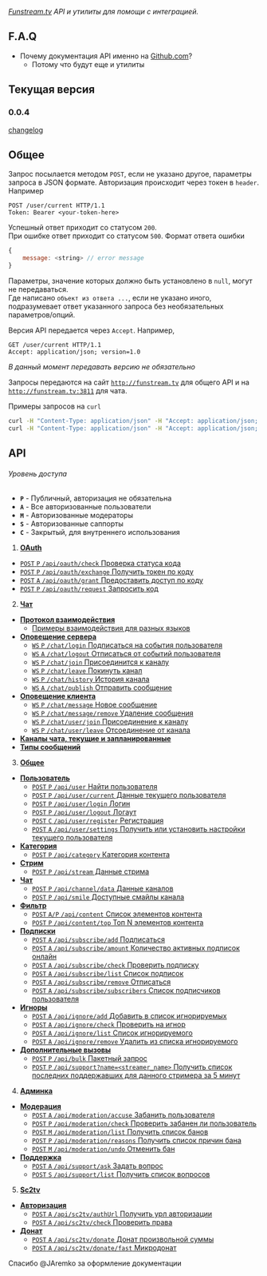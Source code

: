 ﻿*[Funstream.tv](http://funstream.tv) API и утилиты для помощи с интеграцией.*


F.A.Q
------
- Почему документация API именно на [Github.com](https://github.com/)?
  - Потому что будут еще и утилиты

  
## Текущая версия
### 0.0.4
[changelog](CHANGELOG.md)

  
Общее
-----

Запрос посылается методом `POST`, если не указано другое, параметры запроса в JSON формате.
Авторизация происходит через токен в `header`. Например
```
POST /user/current HTTP/1.1
Token: Bearer <your-token-here>
```

Успешный ответ приходит со статусом `200`.  
При ошибке ответ приходит со статусом `500`. Формат ответа ошибки
```js
{
    message: <string> // error message
}
```

Параметры, значение которых должно быть установлено в `null`, могут не передаваться.  
Где написано ``объект из ответа ...``, если не указано иного, подразумевает ответ указанного запроса без необязательных параметров/опций.

Версия API передается через `Accept`. Например,
```
GET /user/current HTTP/1.1
Accept: application/json; version=1.0
```
*В данный момент передавать версию не обязательно*

Запросы передаются на сайт [`http://funstream.tv`](http://funstream.tv) для общего API и на [`http://funstream.tv:3811`](http://funstream.tv:3811) для чата.

Примеры запросов на `curl`
```sh
curl -H "Content-Type: application/json" -H "Accept: application/json; version 1.0" -X POST -d '{name: "..", password: ".."}' http://funstream.tv/api/user/login
curl -H "Content-Type: application/json" -H "Accept: application/json; version 1.0" -H "Token: Bearer .." -X POST -d '{content: "stream"}' http://funstream.tv/api/subscribe/subscribers
```


API
------
###### Уровень доступа
  - **`P`** - Публичный, авторизация не обязательна
  - **`A`** - Все авторизованные пользователи
  - **`M`** - Авторизованные модераторы
  - **`S`** - Авторизованные саппорты
  - **`C`** - Закрытый, для внутреннего использования

1. [**OAuth**](oauth.md)
  - [`POST` `P` `/api/oauth/check` Проверка статуса кода](oauth.md#Проверка-статуса-кода)
  - [`POST` `P` `/api/oauth/exchange` Получить токен по коду](oauth.md#Получить-токен-по-коду)
  - [`POST` `A` `/api/oauth/grant` Предоставить доступ по коду](oauth.md#Предоставить-доступ-по-коду)
  - [`POST` `P` `/api/oauth/request` Запросить код](oauth.md#Запросить-код)
2. [**Чат**](chat.md)
  - [**Протокол взаимодействия**](chat.md#Протокол-взаимодействия)
    - [Примеры взаимодействия для разных языков](chat-client-examples.md)
  - [**Оповещение сервера**](chat.md#Оповещение-сервера)
    - [`WS` `P` `/chat/login` Подписаться на события пользователя](chat.md#Подписаться-на-события-пользователя)
    - [`WS` `A` `/chat/logout` Отписаться от событий пользователя](chat.md#Отписаться-от-событий-пользователя)
    - [`WS` `P` `/chat/join` Присоединится к каналу](chat.md#Присоединится-к-каналу)
    - [`WS` `P` `/chat/leave` Покинуть канал](chat.md#Покинуть-канал)
    - [`WS` `P` `/chat/history` История канала](chat.md#История-канала)
    - [`WS` `A` `/chat/publish` Отправить сообщение](chat.md#Отправить-сообщение)
  - [**Оповещение клиента**](chat.md#Оповещение-клиента)
    - [`WS` `P` `/chat/message` Новое сообщение](chat.md#Новое-сообщение)
    - [`WS` `P` `/chat/message/remove` Удаление сообщения](chat.md#Удаление-сообщения)
    - [`WS` `P` `/chat/user/join` Присоединение к каналу](chat.md#Присоединение-к-каналу)
    - [`WS` `P` `/chat/user/leave` Отсоединение от канала](chat.md#Отсоединение-от-канала)
  - [**Каналы чата, текущие и запланированные**](chat.md#Каналы-чата-текущие-и-запланированные)
  - [**Типы сообщений**](chat.md#Типы-сообщений)
3. [**Общее**](common.md)
  - [**Пользователь**](common.md#Пользователь)
    - [`POST` `P` `/api/user` Найти пользователя](common.md#Найти-пользователя)
    - [`POST` `P` `/api/user/current` Данные текущего пользователя](common.md#Данные-текущего-пользователя)
    - [`POST` `P` `/api/user/login` Логин](common.md#Логин)
    - [`POST` `P` `/api/user/logout` Логаут](common.md#Логаут)
    - [`POST` `C` `/api/user/register` Регистрация](common.md#Регистрация)
    - [`POST` `A` `/api/user/settings` Получить или установить настройки текущего пользователя](common.md#Получить-или-установить-настройки-текущего-пользователя)
  - [**Категория**](common.md#Категория)
    - [`POST` `P` `/api/category` Категория контента](common.md#Категория-контента)
  - [**Стрим**](common.md#Стрим)
    - [`POST` `P` `/api/stream` Данные стрима](common.md#Данные-стрима)
  - [**Чат**](common.md#Чат)
    - [`POST` `P` `/api/channel/data` Данные каналов](common.md#Данные-каналов)
    - [`POST` `P` `/api/smile` Доступные смайлы канала](common.md#Доступные-смайлы-канала)
  - [**Фильтр**](common.md#Фильтр)
    - [`POST` `A/P` `/api/content` Список элементов контента](common.md#Список-элементов-контента)
    - [`POST` `P` `/api/content/top` Топ N элементов контента](common.md#Топ-n-элементов-контента)
  - [**Подписки**](common.md#Подписки)
    - [`POST` `A` `/api/subscribe/add` Подписаться](common.md#Подписаться)
    - [`POST` `A` `/api/subscribe/amount` Количество активных подписок онлайн](common.md#Количество-активных-подписок)
    - [`POST` `A` `/api/subscribe/check` Проверить подписку](common.md#Проверить-подписку)
    - [`POST` `A` `/api/subscribe/list` Список подписок](common.md#Список-подписок)
    - [`POST` `A` `/api/subscribe/remove` Отписаться](common.md#Отписаться)
    - [`POST` `A` `/api/subscribe/subscribers` Список подписчиков пользователя](common.md#Список-подписчиков-пользователя)
  - [**Игноры**](common.md#Игноры)
    - [`POST` `A` `/api/ignore/add` Добавить в список игнорируемых](common.md#Добавить-в-список-игнорируемых)
    - [`POST` `A` `/api/ignore/check` Проверить на игнор](common.md#Проверить-на-игнор)
    - [`POST` `A` `/api/ignore/list` Список игнорируемого](common.md#Список-игнорируемого)
    - [`POST` `A` `/api/ignore/remove` Удалить из списка игнорируемого](common.md#Удалить-из-списка-игнорируемого)
  - [**Дополнительные вызовы**](common.md#Дополнительные-вызовы)
    - [`POST` `P` `/api/bulk` Пакетный запрос](common.md#Пакетный-запрос)
    - [`POST` `P` `/api/support?name=<streamer_name>` Получить список последних поддержавших для данного стримера за 5 минут](common.md#Получить-список-последних-поддержавших-для-данного-стримера-за-5-минут)
4. [**Админка**](admin.md)
  - [**Модерация**](admin.md#Модерация)
    - [`POST` `A` `/api/moderation/accuse` Забанить пользователя](admin.md#Забанить-пользователя)
    - [`POST` `P` `/api/moderation/check` Проверить забанен ли пользователь](admin.md#Проверить-забанен-ли-пользователь)
    - [`POST` `M` `/api/moderation/list` Получить список банов](admin.md#Получить-список-банов)
    - [`POST` `P` `/api/moderation/reasons` Получить список причин бана](admin.md#Получить-список-причин-бана)
    - [`POST` `M` `/api/moderation/undo` Отменить бан](admin.md#Отменить-бан)
  - [**Поддержка**](admin.md#Поддержка)
    - [`POST` `A` `/api/support/ask` Задать вопрос](admin.md#Задать-вопрос)
    - [`POST` `S` `/api/support/list` Получить список вопросов](admin.md#Получить-список-вопросов)
5. [**Sc2tv**](sc2tv.md)
  - [**Авторизация**](sc2tv.md#Авторизация)
    - [`POST` `A` `/api/sc2tv/authUrl` Получить урл авторизации](sc2tv.md#Получить-урл-авторизации)
    - [`POST` `A` `/api/sc2tv/check` Проверить права](sc2tv.md#Проверить-права)
  - [**Донат**](sc2tv.md#Донат)
    - [`POST` `A` `/api/sc2tv/donate` Донат произвольной суммы](sc2tv.md#Донат-произвольной-суммы)
    - [`POST` `A` `/api/sc2tv/donate/fast` Микродонат](sc2tv.md#Микродонат)


Спасибо @JAremko за оформление документации
